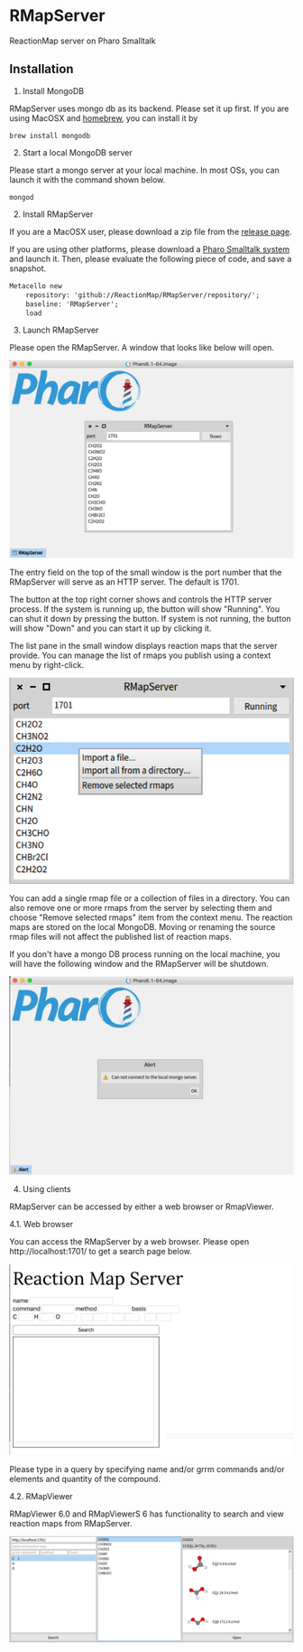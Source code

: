 # RMapServer
ReactionMap server on Pharo Smalltalk

## Installation

1. Install MongoDB

RMapServer uses mongo db as its backend. Please set it up first.
If you are using MacOSX and [homebrew](https://brew.sh/index.html), you can install it by

```
brew install mongodb
```

2. Start a local MongoDB server

Please start a mongo server at your local machine.
In most OSs, you can launch it with the command shown below.

```
mongod
```

2. Install RMapServer

If you are a MacOSX user, please download a zip file from the [release page](https://github.com/ReactionMap/RMapServer/releases).

If you are using other platforms, please download a [Pharo Smalltalk system](http://pharo.org/) and launch it.
Then, please evaluate the following piece of code, and save a snapshot.

```
Metacello new
    repository: 'github://ReactionMap/RMapServer/repository/';
    baseline: 'RMapServer';
    load
```

3. Launch RMapServer

Please open the RMapServer. A window that looks like below will open.

![open-success](Open-success.png)

The entry field on the top of the small window is the port number that the RMapServer will serve as an HTTP server.
The default is 1701.

The button at the top right corner shows and controls the HTTP server process. If the system is running up, the button will show "Running". You can shut it down by pressing the button. If system is not running, the button will show "Down" and you can start it up by clicking it.

The list pane in the small window displays reaction maps that the server provide.
You can manage the list of rmaps you publish using a context menu by right-click.

![context menu](context-menu.png)

You can add a single rmap file or a collection of files in a directory.
You can also remove one or more rmaps from the server by selecting them and choose "Remove selected rmaps" item from the context menu.
The reaction maps are stored on the local MongoDB. Moving or renaming the source rmap files will not affect the published list of reaction maps.


If you don't have a mongo DB process running on the local machine, you will have the following window and the RMapServer will be shutdown.

![open-failure](Open-failure.png)

4. Using clients

RMapServer can be accessed by either a web browser or RmapViewer.

4.1. Web browser

You can access the RMapServer by a web browser.
Please open http://localhost:1701/ to get a search page below.

![search page](client-webbrowser.png)

Please type in a query by specifying name and/or grrm commands and/or elements and quantity of the compound.

4.2. RMapViewer

RMapViewer 6.0 and RMapViewerS 6 has functionality to search and view reaction maps from RMapServer.

![RMapViewer](client-rmapviewer.png)


